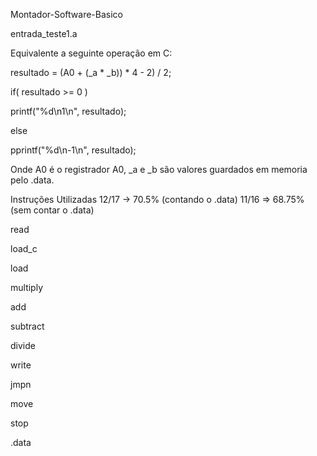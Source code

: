 Montador-Software-Basico

entrada_teste1.a

Equivalente a seguinte operação em C:



resultado = (A0 + (_a * _b)) * 4 - 2) / 2;

if( resultado >= 0 )

  printf("%d\n1\n", resultado);
  
else

  pprintf("%d\n-1\n", resultado);



Onde A0 é o registrador A0, _a e _b são valores guardados em memoria pelo .data.


Instruções Utilizadas 12/17 -> 70.5% (contando o .data) 11/16 => 68.75% (sem contar o .data)

read

load_c

load        

multiply 

add   

subtract

divide 

write   

jmpn

move  

stop     

.data   

